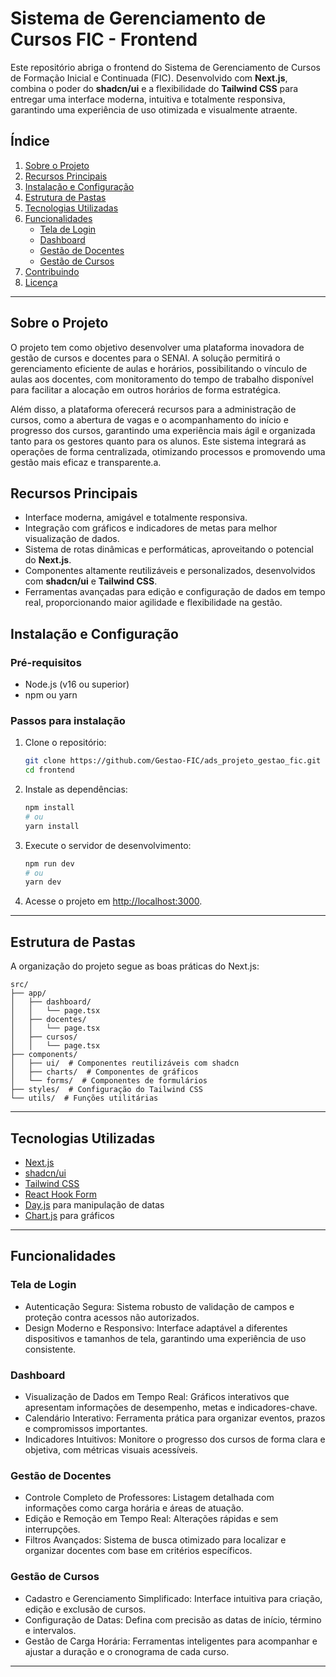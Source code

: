 # **Sistema de Gerenciamento de Cursos FIC - Frontend**

Este repositório abriga o frontend do Sistema de Gerenciamento de Cursos de Formação Inicial e Continuada (FIC). Desenvolvido com **Next.js**, combina o poder do **shadcn/ui** e a flexibilidade do **Tailwind CSS** para entregar uma interface moderna, intuitiva e totalmente responsiva, garantindo uma experiência de uso otimizada e visualmente atraente.

## **Índice**

1. [Sobre o Projeto](#sobre-o-projeto)
2. [Recursos Principais](#recursos-principais)
3. [Instalação e Configuração](#instalação-e-configuração)
4. [Estrutura de Pastas](#estrutura-de-pastas)
5. [Tecnologias Utilizadas](#tecnologias-utilizadas)
6. [Funcionalidades](#funcionalidades)
   - [Tela de Login](#tela-de-login)
   - [Dashboard](#dashboard)
   - [Gestão de Docentes](#gestão-de-docentes)
   - [Gestão de Cursos](#gestão-de-cursos)
7. [Contribuindo](#contribuindo)
8. [Licença](#licença)

---

## **Sobre o Projeto**

O projeto tem como objetivo desenvolver uma plataforma inovadora de gestão de cursos e docentes para o SENAI. A solução permitirá o gerenciamento eficiente de aulas e horários, possibilitando o vínculo de aulas aos docentes, com monitoramento do tempo de trabalho disponível para facilitar a alocação em outros horários de forma estratégica.

Além disso, a plataforma oferecerá recursos para a administração de cursos, como a abertura de vagas e o acompanhamento do início e progresso dos cursos, garantindo uma experiência mais ágil e organizada tanto para os gestores quanto para os alunos. Este sistema integrará as operações de forma centralizada, otimizando processos e promovendo uma gestão mais eficaz e transparente.a.

## **Recursos Principais**

- Interface moderna, amigável e totalmente responsiva.  
- Integração com gráficos e indicadores de metas para melhor visualização de dados.  
- Sistema de rotas dinâmicas e performáticas, aproveitando o potencial do **Next.js**.  
- Componentes altamente reutilizáveis e personalizados, desenvolvidos com **shadcn/ui** e **Tailwind CSS**.  
- Ferramentas avançadas para edição e configuração de dados em tempo real, proporcionando maior agilidade e flexibilidade na gestão.  

## **Instalação e Configuração**

### **Pré-requisitos**

- Node.js (v16 ou superior)
- npm ou yarn

### **Passos para instalação**

1. Clone o repositório:
   ```bash
   git clone https://github.com/Gestao-FIC/ads_projeto_gestao_fic.git
   cd frontend
   ```
2. Instale as dependências:
   ```bash
   npm install
   # ou
   yarn install
   ```
3. Execute o servidor de desenvolvimento:
   ```bash
   npm run dev
   # ou
   yarn dev
   ```
4. Acesse o projeto em [http://localhost:3000](http://localhost:3000).

---

## **Estrutura de Pastas**

A organização do projeto segue as boas práticas do Next.js:

```plaintext
src/
├── app/
│   ├── dashboard/
│   │   └── page.tsx
│   ├── docentes/
│   │   └── page.tsx
│   ├── cursos/
│   │   └── page.tsx
├── components/
│   ├── ui/  # Componentes reutilizáveis com shadcn
│   ├── charts/  # Componentes de gráficos
│   └── forms/  # Componentes de formulários
├── styles/  # Configuração do Tailwind CSS
└── utils/  # Funções utilitárias
```

---

## **Tecnologias Utilizadas**

- [Next.js](https://nextjs.org/)
- [shadcn/ui](https://ui.shadcn.dev/)
- [Tailwind CSS](https://tailwindcss.com/)
- [React Hook Form](https://react-hook-form.com/)
- [Day.js](https://day.js.org/) para manipulação de datas
- [Chart.js](https://www.chartjs.org/) para gráficos

---

## **Funcionalidades**

### **Tela de Login**

- Autenticação Segura: Sistema robusto de validação de campos e proteção contra acessos não autorizados.
- Design Moderno e Responsivo: Interface adaptável a diferentes dispositivos e tamanhos de tela, garantindo uma experiência de uso consistente.

### **Dashboard**

- Visualização de Dados em Tempo Real: Gráficos interativos que apresentam informações de desempenho, metas e indicadores-chave.
- Calendário Interativo: Ferramenta prática para organizar eventos, prazos e compromissos importantes.
- Indicadores Intuitivos: Monitore o progresso dos cursos de forma clara e objetiva, com métricas visuais acessíveis.

### **Gestão de Docentes**

- Controle Completo de Professores: Listagem detalhada com informações como carga horária e áreas de atuação.
- Edição e Remoção em Tempo Real: Alterações rápidas e sem interrupções.
- Filtros Avançados: Sistema de busca otimizado para localizar e organizar docentes com base em critérios específicos.

### **Gestão de Cursos**

- Cadastro e Gerenciamento Simplificado: Interface intuitiva para criação, edição e exclusão de cursos.
- Configuração de Datas: Defina com precisão as datas de início, término e intervalos.
- Gestão de Carga Horária: Ferramentas inteligentes para acompanhar e ajustar a duração e o cronograma de cada curso.

---
   
